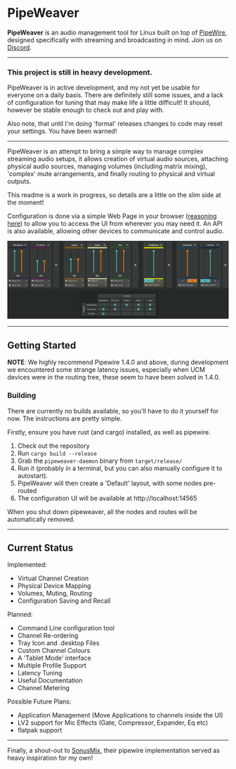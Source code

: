 # PipeWeaver

**PipeWeaver** is an audio management tool for Linux built on top of [PipeWire](https://pipewire.org), designed
specifically with streaming and broadcasting in mind. Join us on [Discord](https://discord.gg/gKVREmSwTh).

****

### This project is still in heavy development.

PipeWeaver is in active development, and my not yet be usable for everyone on a daily basis. There are definitely
still some issues, and a lack of configuration for tuning that may make life a little difficult! It should, however
be stable enough to check out and play with.

Also note, that until I'm doing 'formal' releases changes to code may reset your settings. You have been warned!
****

PipeWeaver is an attempt to bring a simple way to manage complex streaming audio setups, it allows creation of virtual
audio sources, attaching physical audio sources, managing volumes (including matrix mixing), 'complex' mute
arrangements, and finally routing to physical and virtual outputs.

This readme is a work in progress, so details are a little on the slim side at the moment!

Configuration is done via a simple Web Page in your
browser ([reasoning here](https://github.com/pipeweaver/pipeweaver/wiki/Why-a-Web-Page%3F)) to allow you to access the
UI from wherever you may need it. An API is also available, allowing other devices to communicate and control audio.

![img.png](.github/resources/img.png)

****

## Getting Started

**NOTE**: We highly recommend Pipewire 1.4.0 and above, during development we encountered some strange latency issues,
especially when UCM devices were in the routing tree, these seem to have been solved in 1.4.0.

### Building

There are currently no builds available, so you'll have to do it yourself for now. The instructions are pretty simple.

Firstly, ensure you have rust (and cargo) installed, as well as pipewire.

1) Check out the repository
2) Run `cargo build --release`
3) Grab the `pipeweaver-daemon` binary from `target/release/`
4) Run it (probably in a terminal, but you can also manually configure it to autostart).
5) PipeWeaver will then create a 'Default' layout, with some nodes pre-routed
6) The configuration UI will be available at http://localhost:14565

When you shut down pipeweaver, all the nodes and routes will be automatically removed.

****

## Current Status

Implemented:

* Virtual Channel Creation
* Physical Device Mapping
* Volumes, Muting, Routing
* Configuration Saving and Recall

Planned:

* Command Line configuration tool
* Channel Re-ordering
* Tray Icon and .desktop Files
* Custom Channel Colours
* A 'Tablet Mode' interface
* Multiple Profile Support
* Latency Tuning
* Useful Documentation
* Channel Metering

Possible Future Plans:

* Application Management (Move Applications to channels inside the UI)
* LV2 support for Mic Effects (Gate, Compressor, Expander, Eq etc)
* flatpak support

****
Finally, a shout-out to [SonusMix](https://codeberg.org/sonusmix/sonusmix), their pipewire implementation
served as heavy inspiration for my own!